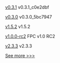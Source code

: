 
[v0.3.1](https://github.com/hyperledger-labs/firefly-ui/releases/tag/v0.3.1) v0.3.1_c0e2dbf

[v0.3.0](https://github.com/hyperledger-labs/firefly-ui/releases/tag/v0.3.0) v0.3.0_5bc7947

[v1.5.2](https://github.com/hyperledger/fabric-ca/releases/tag/v1.5.2) v1.5.2

[v1.0.0-rc2](https://github.com/hyperledger/fabric-private-chaincode/releases/tag/v1.0.0-rc2) FPC v1.0 RC2

[v2.3.3](https://github.com/hyperledger/fabric/releases/tag/v2.3.3) v2.3.3


[See more >>>](https://start-here.hyperledger.org/releases)
